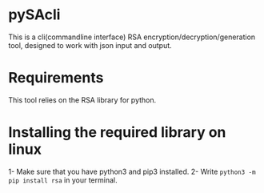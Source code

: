 # pySAcli
This is a cli(commandline interface) RSA encryption/decryption/generation tool, designed to work with json input and output.

# Requirements
This tool relies on the RSA library for python.

# Installing the required library on linux
1- Make sure that you have python3 and pip3 installed.
2- Write `python3 -m pip install rsa` in your terminal.
